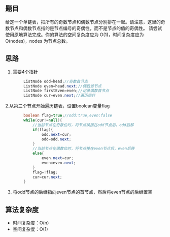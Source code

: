 ## 题目
给定一个单链表，把所有的奇数节点和偶数节点分别排在一起。请注意，这里的奇数节点和偶数节点指的是节点编号的奇偶性，而不是节点的值的奇偶性。
请尝试使用原地算法完成。你的算法的空间复杂度应为 O(1)，时间复杂度应为 O(nodes)，nodes 为节点总数。
## 思路
1. 需要4个指针  
```java
        ListNode odd=head;//奇数首节点
        ListNode even=head.next;//偶数首节点
        ListNode firstEven=even;//记录偶数首节点
        ListNode cur=even.next;//遍历指针
```
2.从第三个节点开始遍历链表，设置boolean变量flag
```java
        boolean flag=true;//odd:true,even:false
        while(cur!=null){
            //当前节点在奇数位时，将节点续接在odd节点后，odd后移
            if(flag){
                odd.next=cur;
                odd=odd.next;
            }
            //当前节点在偶数位时，将节点接在even节点后，even后移
            else{
                even.next=cur;
                even=even.next;
            }
            flag=!flag;
            cur=cur.next;
        }
```
3. 将odd节点的后继指向even节点的首节点，然后将even节点的后继置空
## 算法复杂度
- 时间复杂度：O(n)  
- 空间复杂度：O(1)
